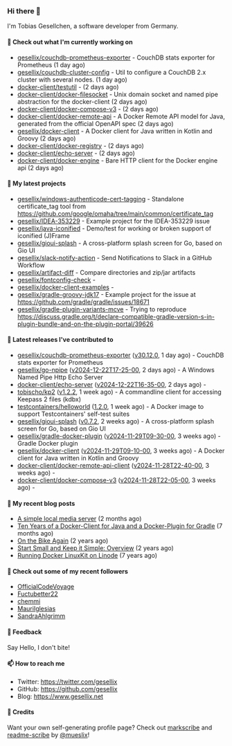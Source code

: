 ### Hi there 👋

I'm Tobias Gesellchen, a software developer from Germany.

#### 👷 Check out what I'm currently working on

- [gesellix/couchdb-prometheus-exporter](https://github.com/gesellix/couchdb-prometheus-exporter) - CouchDB stats exporter for Prometheus (1 day ago)
- [gesellix/couchdb-cluster-config](https://github.com/gesellix/couchdb-cluster-config) - Util to configure a CouchDB 2.x cluster with several nodes. (1 day ago)
- [docker-client/testutil](https://github.com/docker-client/testutil) -  (2 days ago)
- [docker-client/docker-filesocket](https://github.com/docker-client/docker-filesocket) - Unix domain socket and named pipe abstraction for the docker-client (2 days ago)
- [docker-client/docker-compose-v3](https://github.com/docker-client/docker-compose-v3) -  (2 days ago)
- [docker-client/docker-remote-api](https://github.com/docker-client/docker-remote-api) - A Docker Remote API model for Java, generated from the official OpenAPI spec (2 days ago)
- [gesellix/docker-client](https://github.com/gesellix/docker-client) - A Docker client for Java written in Kotlin and Groovy (2 days ago)
- [docker-client/docker-registry](https://github.com/docker-client/docker-registry) -  (2 days ago)
- [docker-client/echo-server](https://github.com/docker-client/echo-server) -  (2 days ago)
- [docker-client/docker-engine](https://github.com/docker-client/docker-engine) - Bare HTTP client for the Docker engine api (2 days ago)

#### 🌱 My latest projects

- [gesellix/windows-authenticode-cert-tagging](https://github.com/gesellix/windows-authenticode-cert-tagging) - Standalone certificate_tag tool from https://github.com/google/omaha/tree/main/common/certificate_tag
- [gesellix/IDEA-353229](https://github.com/gesellix/IDEA-353229) - Example project for the IDEA-353229 issue
- [gesellix/java-iconified](https://github.com/gesellix/java-iconified) - Demo/test for working or broken support of iconified (J)Frame
- [gesellix/gioui-splash](https://github.com/gesellix/gioui-splash) - A cross-platform splash screen for Go, based on Gio UI
- [gesellix/slack-notify-action](https://github.com/gesellix/slack-notify-action) - Send Notifications to Slack in a GitHub Workflow
- [gesellix/artifact-diff](https://github.com/gesellix/artifact-diff) - Compare directories and zip/jar artifacts
- [gesellix/fontconfig-check](https://github.com/gesellix/fontconfig-check) - 
- [gesellix/docker-client-examples](https://github.com/gesellix/docker-client-examples) - 
- [gesellix/gradle-groovy-jdk17](https://github.com/gesellix/gradle-groovy-jdk17) - Example project for the issue at https://github.com/gradle/gradle/issues/18671
- [gesellix/gradle-plugin-variants-mcve](https://github.com/gesellix/gradle-plugin-variants-mcve) - Trying to reproduce https://discuss.gradle.org/t/declare-compatible-gradle-version-s-in-plugin-bundle-and-on-the-plugin-portal/39626

#### 🔭 Latest releases I've contributed to

- [gesellix/couchdb-prometheus-exporter](https://github.com/gesellix/couchdb-prometheus-exporter) ([v30.12.0](https://github.com/gesellix/couchdb-prometheus-exporter/releases/tag/v30.12.0), 1 day ago) - CouchDB stats exporter for Prometheus
- [gesellix/go-npipe](https://github.com/gesellix/go-npipe) ([v2024-12-22T17-25-00](https://github.com/gesellix/go-npipe/releases/tag/v2024-12-22T17-25-00), 2 days ago) - A Windows Named Pipe Http Echo Server
- [docker-client/echo-server](https://github.com/docker-client/echo-server) ([v2024-12-22T16-35-00](https://github.com/docker-client/echo-server/releases/tag/v2024-12-22T16-35-00), 2 days ago) - 
- [tobischo/kp2](https://github.com/tobischo/kp2) ([v1.2.2](https://github.com/tobischo/kp2/releases/tag/v1.2.2), 1 week ago) - A commandline client for accessing Keepass 2 files (kdbx)
- [testcontainers/helloworld](https://github.com/testcontainers/helloworld) ([1.2.0](https://github.com/testcontainers/helloworld/releases/tag/1.2.0), 1 week ago) - A Docker image to support Testcontainers&#39; self-test suites
- [gesellix/gioui-splash](https://github.com/gesellix/gioui-splash) ([v0.7.2](https://github.com/gesellix/gioui-splash/releases/tag/v0.7.2), 2 weeks ago) - A cross-platform splash screen for Go, based on Gio UI
- [gesellix/gradle-docker-plugin](https://github.com/gesellix/gradle-docker-plugin) ([v2024-11-29T09-30-00](https://github.com/gesellix/gradle-docker-plugin/releases/tag/v2024-11-29T09-30-00), 3 weeks ago) - Gradle Docker plugin
- [gesellix/docker-client](https://github.com/gesellix/docker-client) ([v2024-11-29T09-10-00](https://github.com/gesellix/docker-client/releases/tag/v2024-11-29T09-10-00), 3 weeks ago) - A Docker client for Java written in Kotlin and Groovy
- [docker-client/docker-remote-api-client](https://github.com/docker-client/docker-remote-api-client) ([v2024-11-28T22-40-00](https://github.com/docker-client/docker-remote-api-client/releases/tag/v2024-11-28T22-40-00), 3 weeks ago) - 
- [docker-client/docker-compose-v3](https://github.com/docker-client/docker-compose-v3) ([v2024-11-28T22-05-00](https://github.com/docker-client/docker-compose-v3/releases/tag/v2024-11-28T22-05-00), 3 weeks ago) - 

#### 📜 My recent blog posts

- [A simple local media server](https://www.gesellix.net/posts/a-simple-local-media-server/) (2 months ago)
- [Ten Years of a Docker-Client for Java and a Docker-Plugin for Gradle](https://www.gesellix.net/posts/ten-years-docker-client-and-gradle-plugin/) (7 months ago)
- [On the Bike Again](https://www.gesellix.net/posts/on-the-bike-again/) (2 years ago)
- [Start Small and Keep it Simple: Overview](https://www.gesellix.net/posts/start-small-keep-it-simple--overview/) (2 years ago)
- [Running Docker LinuxKit on Linode](https://www.gesellix.net/posts/running-docker-linuxkit-on-linode/) (7 years ago)



#### 👯 Check out some of my recent followers

- [OfficialCodeVoyage](https://github.com/OfficialCodeVoyage)
- [Fuctubetter22](https://github.com/Fuctubetter22)
- [chemmi](https://github.com/chemmi)
- [MauriIglesias](https://github.com/MauriIglesias)
- [SandraAhlgrimm](https://github.com/SandraAhlgrimm)

#### 💬 Feedback

Say Hello, I don't bite!

#### 📫 How to reach me

- Twitter: https://twitter.com/gesellix
- GitHub: https://github.com/gesellix
- Blog: https://www.gesellix.net

#### 🙇 Credits

Want your own self-generating profile page? Check out [markscribe](https://github.com/muesli/markscribe)
and [readme-scribe](https://github.com/muesli/readme-scribe) by [@mueslix](https://twitter.com/mueslix)!

